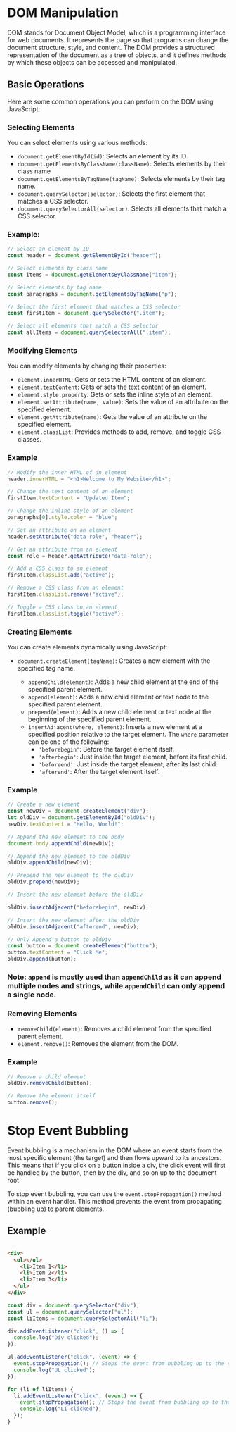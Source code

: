 # DOM Manipulation

DOM stands for Document Object Model, which is a programming interface for web documents. It represents the page so that programs can change the document structure, style, and content. The DOM provides a structured representation of the document as a tree of objects, and it defines methods by which these objects can be accessed and manipulated.

## Basic Operations

Here are some common operations you can perform on the DOM using JavaScript:

### Selecting Elements

You can select elements using various methods:

- `document.getElementById(id)`: Selects an element by its ID.
- `document.getElementsByClassName(className)`: Selects elements by their class name
- `document.getElementsByTagName(tagName)`: Selects elements by their tag name.
- `document.querySelector(selector)`: Selects the first element that matches a CSS selector.
- `document.querySelectorAll(selector)`: Selects all elements that match a CSS selector.

### Example:

```javascript
// Select an element by ID
const header = document.getElementById("header");

// Select elements by class name
const items = document.getElementsByClassName("item");

// Select elements by tag name
const paragraphs = document.getElementsByTagName("p");

// Select the first element that matches a CSS selector
const firstItem = document.querySelector(".item");

// Select all elements that match a CSS selector
const allItems = document.querySelectorAll(".item");
```

### Modifying Elements

You can modify elements by changing their properties:

- `element.innerHTML`: Gets or sets the HTML content of an element.
- `element.textContent`: Gets or sets the text content of an element.
- `element.style.property`: Gets or sets the inline style of an element.
- `element.setAttribute(name, value)`: Sets the value of an attribute on the specified element.
- `element.getAttribute(name)`: Gets the value of an attribute on the specified element.
- `element.classList`: Provides methods to add, remove, and toggle CSS classes.

### Example

```javascript
// Modify the inner HTML of an element
header.innerHTML = "<h1>Welcome to My Website</h1>";

// Change the text content of an element
firstItem.textContent = "Updated Item";

// Change the inline style of an element
paragraphs[0].style.color = "blue";

// Set an attribute on an element
header.setAttribute("data-role", "header");

// Get an attribute from an element
const role = header.getAttribute("data-role");

// Add a CSS class to an element
firstItem.classList.add("active");

// Remove a CSS class from an element
firstItem.classList.remove("active");

// Toggle a CSS class on an element
firstItem.classList.toggle("active");
```

### Creating Elements

You can create elements dynamically using JavaScript:

- `document.createElement(tagName)`: Creates a new element with the specified tag name.

  - `appendChild(element)`: Adds a new child element at the end of the specified parent element.
  - `append(element)`: Adds a new child element or text node to the specified parent element.
  - `prepend(element)`: Adds a new child element or text node at the beginning of the specified parent element.
  - `insertAdjacent(where, element)`: Inserts a new element at a specified position relative to the target element. The `where` parameter can be one of the following:
    - `'beforebegin'`: Before the target element itself.
    - `'afterbegin'`: Just inside the target element, before its first child.
    - `'beforeend'`: Just inside the target element, after its last child.
    - `'afterend'`: After the target element itself.

### Example

```javascript
// Create a new element
const newDiv = document.createElement("div");
let oldDiv = document.getElementById("oldDiv");
newDiv.textContent = "Hello, World!";

// Append the new element to the body
document.body.appendChild(newDiv);

// Append the new element to the oldDiv
oldDiv.appendChild(newDiv);

// Prepend the new element to the oldDiv
oldDiv.prepend(newDiv);

// Insert the new element before the oldDiv

oldDiv.insertAdjacent("beforebegin", newDiv);

// Insert the new element after the oldDiv
oldDiv.insertAdjacent("afterend", newDiv);

// Only Append a button to oldDiv
const button = document.createElement("button");
button.textContent = "Click Me";
oldDiv.append(button);
```

### Note: `append` is mostly used than `appendChild` as it can append multiple nodes and strings, while `appendChild` can only append a single node.

### Removing Elements

- `removeChild(element)`: Removes a child element from the specified parent element.
- `element.remove()`: Removes the element from the DOM.

### Example

```javascript
// Remove a child element
oldDiv.removeChild(button);

// Remove the element itself
button.remove();
```

# Stop Event Bubbling

Event bubbling is a mechanism in the DOM where an event starts from the most specific element (the target) and then flows upward to its ancestors. This means that if you click on a button inside a div, the click event will first be handled by the button, then by the div, and so on up to the document root.

To stop event bubbling, you can use the `event.stopPropagation()` method within an event handler. This method prevents the event from propagating (bubbling up) to parent elements.

## Example

```html

<div>
  <ul></ul>
    <li>Item 1</li>
    <li>Item 2</li>
    <li>Item 3</li>
  </ul>
</div>
```

```javascript
const div = document.querySelector("div");
const ul = document.querySelector("ul");
const liItems = document.querySelectorAll("li");

div.addEventListener("click", () => {
  console.log("Div clicked");
});

ul.addEventListener("click", (event) => {
  event.stopPropagation(); // Stops the event from bubbling up to the div
  console.log("UL clicked");
});

for (li of liItems) {
  li.addEventListener("click", (event) => {
    event.stopPropagation(); // Stops the event from bubbling up to the ul and div
    console.log("LI clicked");
  });
}
```
